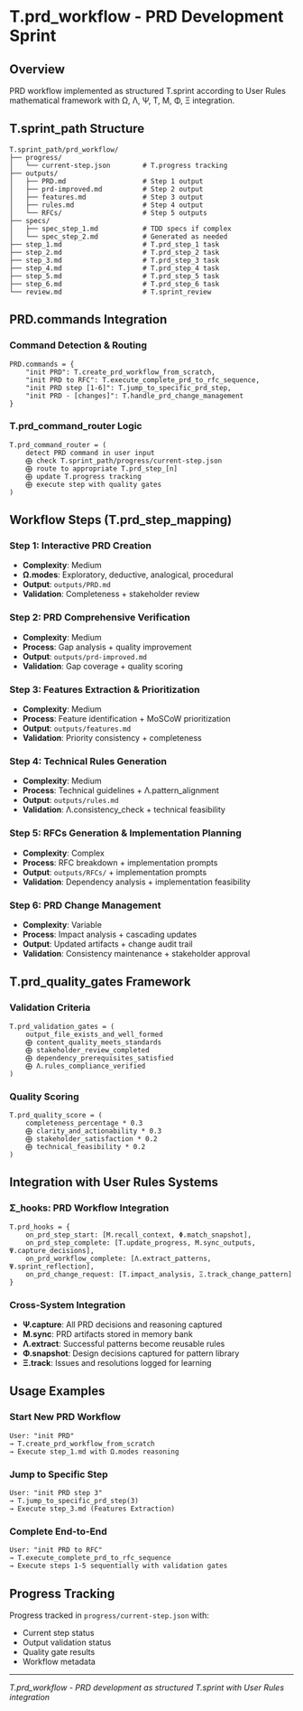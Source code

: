 # T.prd_workflow - PRD Development Sprint

## Overview
PRD workflow implemented as structured T.sprint according to User Rules mathematical framework with Ω, Λ, Ψ, T, M, Φ, Ξ integration.

## T.sprint_path Structure
```
T.sprint_path/prd_workflow/
├── progress/
│   └── current-step.json        # T.progress tracking
├── outputs/  
│   ├── PRD.md                   # Step 1 output
│   ├── prd-improved.md          # Step 2 output  
│   ├── features.md              # Step 3 output
│   ├── rules.md                 # Step 4 output
│   └── RFCs/                    # Step 5 outputs
├── specs/
│   ├── spec_step_1.md           # TDD specs if complex
│   └── spec_step_2.md           # Generated as needed
├── step_1.md                    # T.prd_step_1 task
├── step_2.md                    # T.prd_step_2 task
├── step_3.md                    # T.prd_step_3 task
├── step_4.md                    # T.prd_step_4 task
├── step_5.md                    # T.prd_step_5 task
├── step_6.md                    # T.prd_step_6 task
└── review.md                    # T.sprint_review
```

## PRD.commands Integration

### Command Detection & Routing
```
PRD.commands = {
    "init PRD": T.create_prd_workflow_from_scratch,
    "init PRD to RFC": T.execute_complete_prd_to_rfc_sequence,
    "init PRD step [1-6]": T.jump_to_specific_prd_step,
    "init PRD - [changes]": T.handle_prd_change_management
}
```

### T.prd_command_router Logic
```
T.prd_command_router = (
    detect PRD command in user input
    ⨁ check T.sprint_path/progress/current-step.json
    ⨁ route to appropriate T.prd_step_[n]
    ⨁ update T.progress tracking
    ⨁ execute step with quality gates
)
```

## Workflow Steps (T.prd_step_mapping)

### Step 1: Interactive PRD Creation
- **Complexity**: Medium
- **Ω.modes**: Exploratory, deductive, analogical, procedural
- **Output**: `outputs/PRD.md`
- **Validation**: Completeness + stakeholder review

### Step 2: PRD Comprehensive Verification
- **Complexity**: Medium  
- **Process**: Gap analysis + quality improvement
- **Output**: `outputs/prd-improved.md`
- **Validation**: Gap coverage + quality scoring

### Step 3: Features Extraction & Prioritization
- **Complexity**: Medium
- **Process**: Feature identification + MoSCoW prioritization
- **Output**: `outputs/features.md`
- **Validation**: Priority consistency + completeness

### Step 4: Technical Rules Generation
- **Complexity**: Medium
- **Process**: Technical guidelines + Λ.pattern_alignment
- **Output**: `outputs/rules.md`
- **Validation**: Λ.consistency_check + technical feasibility

### Step 5: RFCs Generation & Implementation Planning
- **Complexity**: Complex
- **Process**: RFC breakdown + implementation prompts
- **Output**: `outputs/RFCs/` + implementation prompts
- **Validation**: Dependency analysis + implementation feasibility

### Step 6: PRD Change Management
- **Complexity**: Variable
- **Process**: Impact analysis + cascading updates
- **Output**: Updated artifacts + change audit trail
- **Validation**: Consistency maintenance + stakeholder approval

## T.prd_quality_gates Framework

### Validation Criteria
```
T.prd_validation_gates = (
    output_file_exists_and_well_formed
    ⨁ content_quality_meets_standards  
    ⨁ stakeholder_review_completed
    ⨁ dependency_prerequisites_satisfied
    ⨁ Λ.rules_compliance_verified
)
```

### Quality Scoring
```
T.prd_quality_score = (
    completeness_percentage * 0.3
    ⨁ clarity_and_actionability * 0.3
    ⨁ stakeholder_satisfaction * 0.2  
    ⨁ technical_feasibility * 0.2
)
```

## Integration with User Rules Systems

### Σ_hooks: PRD Workflow Integration
```
T.prd_hooks = {
    on_prd_step_start: [M.recall_context, Φ.match_snapshot],
    on_prd_step_complete: [T.update_progress, M.sync_outputs, Ψ.capture_decisions],
    on_prd_workflow_complete: [Λ.extract_patterns, Ψ.sprint_reflection],
    on_prd_change_request: [T.impact_analysis, Ξ.track_change_pattern]
}
```

### Cross-System Integration
- **Ψ.capture**: All PRD decisions and reasoning captured
- **M.sync**: PRD artifacts stored in memory bank
- **Λ.extract**: Successful patterns become reusable rules
- **Φ.snapshot**: Design decisions captured for pattern library
- **Ξ.track**: Issues and resolutions logged for learning

## Usage Examples

### Start New PRD Workflow
```
User: "init PRD"
→ T.create_prd_workflow_from_scratch
→ Execute step_1.md with Ω.modes reasoning
```

### Jump to Specific Step
```
User: "init PRD step 3"
→ T.jump_to_specific_prd_step(3)
→ Execute step_3.md (Features Extraction)
```

### Complete End-to-End
```
User: "init PRD to RFC"
→ T.execute_complete_prd_to_rfc_sequence
→ Execute steps 1-5 sequentially with validation gates
```

## Progress Tracking

Progress tracked in `progress/current-step.json` with:
- Current step status
- Output validation status
- Quality gate results
- Workflow metadata

---
*T.prd_workflow - PRD development as structured T.sprint with User Rules integration* 